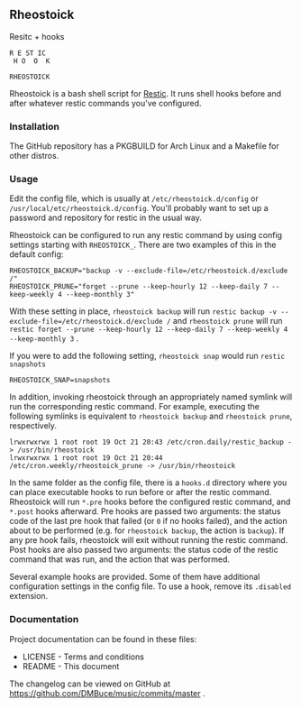 ## Rheostoick

Resitc + hooks

    R E ST IC
     H O  O  K
    
    RHEOSTOICK

Rheostoick is a bash shell script for [Restic](https://restic.net/).
It runs shell hooks before and after whatever restic commands you've configured.

### Installation

The GitHub repository has a PKGBUILD for Arch Linux and a Makefile for other distros.

### Usage

Edit the config file, which is usually at `/etc/rheostoick.d/config`
or `/usr/local/etc/rheostoick.d/config`.
You'll probably want to set up a password and repository for restic in the usual way.

Rheostoick can be configured to run any restic command by using config settings starting with `RHEOSTOICK_`.
There are two examples of this in the default config:

    RHEOSTOICK_BACKUP="backup -v --exclude-file=/etc/rheostoick.d/exclude /"
    RHEOSTOICK_PRUNE="forget --prune --keep-hourly 12 --keep-daily 7 --keep-weekly 4 --keep-monthly 3"

With these setting in place, `rheostoick backup` will run
`restic backup -v --exclude-file=/etc/rheostoick.d/exclude /`
and `rheostoick prune` will run
`restic forget --prune --keep-hourly 12 --keep-daily 7 --keep-weekly 4 --keep-monthly 3` .

If you were to add the following setting, `rheostoick snap` would run `restic snapshots`

    RHEOSTOICK_SNAP=snapshots

In addition, invoking rheostoick through an appropriately named symlink
will run the corresponding restic command.
For example, executing the following symlinks is equivalent to `rheostoick backup`
and `rheostoick prune`, respectively.

    lrwxrwxrwx 1 root root 19 Oct 21 20:43 /etc/cron.daily/restic_backup -> /usr/bin/rheostoick
    lrwxrwxrwx 1 root root 19 Oct 21 20:44 /etc/cron.weekly/rheostoick_prune -> /usr/bin/rheostoick

In the same folder as the config file, there is a `hooks.d` directory where you can place executable hooks to run before or after the restic command.
Rheostoick will run `*.pre` hooks before the configured restic command,
and `*.post` hooks afterward.
Pre hooks are passed two arguments: the status code of the last pre hook that failed
(or `0` if no hooks failed),
and the action about to be performed (e.g. for `rheostoick backup`, the action is `backup`).
If any pre hook fails, rheostoick will exit without running the restic command.
Post hooks are also passed two arguments: the status code of the restic command that was run,
and the action that was performed.

Several example hooks are provided. Some of them have additional configuration settings in the config file.
To use a hook, remove its `.disabled` extension.

### Documentation

Project documentation can be found in these files:

* LICENSE - Terms and conditions
* README  - This document

The changelog can be viewed on GitHub at
https://github.com/DMBuce/music/commits/master .

